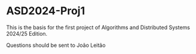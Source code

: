 # ASD2024-Proj1

This is the basis for the first project of Algorithms and Distributed Systems 2024/25 Edition.

Questions should be sent to João Leitão